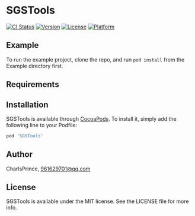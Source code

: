 # SGSTools

[![CI Status](http://img.shields.io/travis/CharlsPrince/SGSTools.svg?style=flat)](https://travis-ci.org/CharlsPrince/SGSTools)
[![Version](https://img.shields.io/cocoapods/v/SGSTools.svg?style=flat)](http://cocoapods.org/pods/SGSTools)
[![License](https://img.shields.io/cocoapods/l/SGSTools.svg?style=flat)](http://cocoapods.org/pods/SGSTools)
[![Platform](https://img.shields.io/cocoapods/p/SGSTools.svg?style=flat)](http://cocoapods.org/pods/SGSTools)

## Example

To run the example project, clone the repo, and run `pod install` from the Example directory first.

## Requirements

## Installation

SGSTools is available through [CocoaPods](http://cocoapods.org). To install
it, simply add the following line to your Podfile:

```ruby
pod 'SGSTools'
```

## Author

CharlsPrince, 961629701@qq.com

## License

SGSTools is available under the MIT license. See the LICENSE file for more info.
